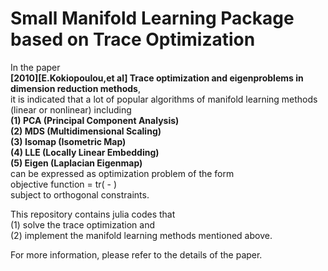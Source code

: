 # Small Manifold Learning Package based on Trace Optimization
In the paper <br>
**[2010][E.Kokiopoulou,et al] Trace optimization and eigenproblems in dimension reduction methods**, <br>
it is indicated that a lot of popular algorithms of manifold learning methods (linear or nonlinear) including <br>
**(1) PCA (Principal Component Analysis) <br>
(2) MDS (Multidimensional Scaling) <br>
(3) Isomap (Isometric Map) <br>
(4) LLE (Locally Linear Embedding) <br>
(5) Eigen (Laplacian Eigenmap) <br>**
can be expressed as optimization problem of the form <br>
objective function = tr( - ) <br>
subject to orthogonal constraints.

This repository contains julia codes that <br>
(1) solve the trace optimization and <br>
(2) implement the manifold learning methods mentioned above. 

For more information, please refer to the details of the paper. 
